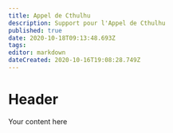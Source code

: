 ```yaml
---
title: Appel de Cthulhu
description: Support pour l'Appel de Cthulhu
published: true
date: 2020-10-18T09:13:48.693Z
tags: 
editor: markdown
dateCreated: 2020-10-16T19:08:28.749Z
---
```


# Header
Your content here